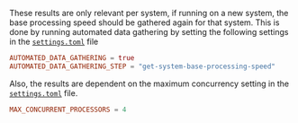 These results are only relevant per system, if running on a new system, the base processing speed should be gathered
again for that system. This is done by running automated data gathering by setting the following settings
in the [`settings.toml`](../../../settings.toml) file
```toml
AUTOMATED_DATA_GATHERING = true
AUTOMATED_DATA_GATHERING_STEP = "get-system-base-processing-speed"
```

Also, the results are dependent on the maximum concurrency setting in the 
[`settings.toml`](../../../settings.toml) file.
```toml
MAX_CONCURRENT_PROCESSORS = 4
```
